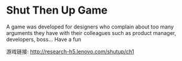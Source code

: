 # Shut Then Up Game 
A game was developed for designers who complain about too many arguments they have with their colleagues such as product manager, developers, boss... Have a fun

游戏链接: http://research-h5.lenovo.com/shutup/ch1
